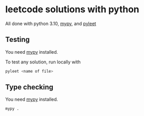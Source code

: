 # leetcode solutions with python 

All done with python 3.10, [mypy](https://github.com/python/mypy), and [pyleet](https://github.com/tusharsadhwani/python_leetcode_runner)

## Testing
You need [mypy](https://github.com/python/mypy) installed.  

To test any solution, run locally with 

```bash
pyleet <name of file>
```

## Type checking

You need [mypy](https://github.com/python/mypy) installed.

```bash
mypy .